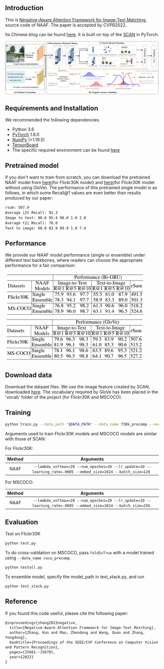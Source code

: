 ## Introduction
This is [Negative-Aware Attention Framework for Image-Text Matching](https://www.researchgate.net/publication/360642414_Negative-Aware_Attention_Framework_for_Image-Text_Matching), source code of NAAF. The paper is accepted by CVPR2022.

Its Chinese blog can be found [here](https://www.cnblogs.com/lemonzhang/p/16456403.html). It is built on top of the [SCAN](https://github.com/kuanghuei/SCAN) in PyTorch. 

![image](https://github.com/CrossmodalGroup/NAAF/blob/main/Framework%20Overview.jpg)
## Requirements and Installation
We recommended the following dependencies.

* Python 3.6
* [PyTorch](http://pytorch.org/) 1.8.0
* [NumPy](http://www.numpy.org/) (>1.19.5)
* [TensorBoard](https://github.com/TeamHG-Memex/tensorboard_logger)
* The specific required environment can be found [here](https://drive.google.com/file/d/1jLhd1GU6W3YrKeADM5g4qQxJoYt1lXx5/view?usp=sharing)

## Pretrained model
If you don't want to train from scratch, you can download the pretrained NAAF model from [here](https://drive.google.com/file/d/1e3I5Uk2UGHPql4KLIrQW5L7ek3ih34rh/view?usp=sharing)(for Flickr30K model) and [here](https://drive.google.com/file/d/1NpZZYXmmejgd_nam79IdETSYIuRjo-7p/view?usp=sharing)(for Flickr30K model without using GloVe). The performance of this pretrained single model is as follows, in which some Recall@1 values are even better than results produced by our paper:
```bash
rsum: 507.9
Average i2t Recall: 91.3
Image to text: 80.6 95.4 98.0 1.0 2.0
Average t2i Recall: 78.0
Text to image: 60.0 83.9 89.9 1.0 7.4
```
## Performance
We provide our NAAF model performance (single or ensemble) under different text backbones, where readers can choose the appropriate performance for a fair comparison:

![image](https://github.com/CrossmodalGroup/NAAF/blob/main/Performance-Bi-GRU.png)
![image](https://github.com/CrossmodalGroup/NAAF/blob/main/Performance-GloVe.png)

## Download data
Download the dataset files. We use the image feature created by SCAN, downloaded [here](https://github.com/kuanghuei/SCAN). The vocabulary required by GloVe has been placed in the 'vocab' folder of the project (for Flickr30K and MSCOCO).

## Training

```bash
python train.py --data_path "$DATA_PATH" --data_name f30k_precomp --vocab_path "$VOCAB_PATH" --logger_name runs/log --logg_path runs/runX/logs --model_name "$MODEL_PATH" 
```

Arguments used to train Flickr30K models and MSCOCO models are similar with those of SCAN:

For Flickr30K:

| Method      | Arguments |
| :---------: | :-------: |
|  NAAF   | `--lambda_softmax=20 --num_epoches=20 --lr_update=10 --learning_rate=.0005 --embed_size=1024 --batch_size=128 `|

For MSCOCO:

| Method      | Arguments |
| :---------: | :-------: |
|  NAAF   | `--lambda_softmax=20 --num_epoches=20 --lr_update=10 --learning_rate=.0005 --embed_size=1024 --batch_size=256 `|

## Evaluation

Test on Flickr30K
```bash
python test.py
```

To do cross-validation on MSCOCO, pass `fold5=True` with a model trained using 
`--data_name coco_precomp`.

```bash
python testall.py
```

To ensemble model, specify the model_path in test_stack.py, and run
```bash
python test_stack.py
```

## Reference

If you found this code useful, please cite the following paper:
```
@inproceedings{zhang2022negative,
  title={Negative-Aware Attention Framework for Image-Text Matching},
  author={Zhang, Kun and Mao, Zhendong and Wang, Quan and Zhang, Yongdong},
  booktitle={Proceedings of the IEEE/CVF Conference on Computer Vision and Pattern Recognition},
  pages={15661--15670},
  year={2022}
}
```


